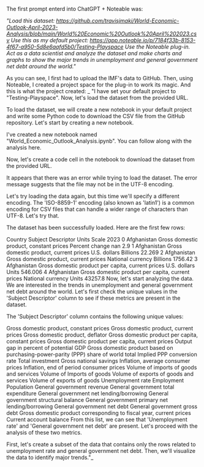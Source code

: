 The first prompt enterd into ChatGPT + Noteable was: 

_"Load this dataset: https://github.com/travisjmaki/World-Economic-Outlook-April-2023-Analysis/blob/main/World%20Economic%20Outlook%20April%202023.csv
Use this as my default project: https://app.noteable.io/p/7184f33b-8153-4f67-a950-5d8e6aafd5b0/Testing-Playspace
Use the Noteable plug-in. Act as a data scientist and analyze the dataset and make charts and graphs to show the major trends in unemployment and general government net debt around the world."_

As you can see, I first had to upload the IMF's data to GitHub. Then, using Noteable, I created a project space for the plug-in to work its magic. And this is what the project created:
_
"I have set your default project to "Testing-Playspace". Now, let's load the dataset from the provided URL.

To load the dataset, we will create a new notebook in your default project and write some Python code to download the CSV file from the GitHub repository. Let's start by creating a new notebook.

I've created a new notebook named "World_Economic_Outlook_Analysis.ipynb". You can follow along with the analysis here.

Now, let's create a code cell in the notebook to download the dataset from the provided URL.

It appears that there was an error while trying to load the dataset. The error message suggests that the file may not be in the UTF-8 encoding.

Let's try loading the data again, but this time we'll specify a different encoding. The 'ISO-8859-1' encoding (also known as 'latin1') is a common encoding for CSV files that can handle a wider range of characters than UTF-8. Let's try that.

The dataset has been successfully loaded. Here are the first few rows:

Country	Subject Descriptor	Units	Scale	2023
0	Afghanistan	Gross domestic product, constant prices	Percent change	nan	2.9
1	Afghanistan	Gross domestic product, current prices	U.S. dollars	Billions	22.269
2	Afghanistan	Gross domestic product, current prices	National currency	Billions	1756.42
3	Afghanistan	Gross domestic product per capita, current prices	U.S. dollars	Units	546.006
4	Afghanistan	Gross domestic product per capita, current prices	National currency	Units	43257.8
Now, let's start analyzing the data. We are interested in the trends in unemployment and general government net debt around the world. Let's first check the unique values in the 'Subject Descriptor' column to see if these metrics are present in the dataset.

The 'Subject Descriptor' column contains the following unique values:

Gross domestic product, constant prices
Gross domestic product, current prices
Gross domestic product, deflator
Gross domestic product per capita, constant prices
Gross domestic product per capita, current prices
Output gap in percent of potential GDP
Gross domestic product based on purchasing-power-parity (PPP) share of world total
Implied PPP conversion rate
Total investment
Gross national savings
Inflation, average consumer prices
Inflation, end of period consumer prices
Volume of imports of goods and services
Volume of Imports of goods
Volume of exports of goods and services
Volume of exports of goods
Unemployment rate
Employment
Population
General government revenue
General government total expenditure
General government net lending/borrowing
General government structural balance
General government primary net lending/borrowing
General government net debt
General government gross debt
Gross domestic product corresponding to fiscal year, current prices
Current account balance
From this list, we can see that 'Unemployment rate' and 'General government net debt' are present. Let's proceed with the analysis of these two metrics.

First, let's create a subset of the data that contains only the rows related to unemployment rate and general government net debt. Then, we'll visualize the data to identify major trends."_
